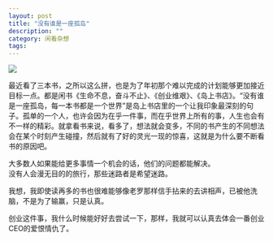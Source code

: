 ```yaml
---
layout: post
title: "没有谁是一座孤岛"
description: ""
category: 闲看杂想
tags: 
---
```

![](http://www.mojiaqin.cn/images/2015/1216/gudao.jpg)   

最近看了三本书，之所以这么拼，也是为了年初那个难以完成的计划能够更加接近目标一点。都是闲书《生命不息，奋斗不止》、《创业维艰》、《岛上书店》。“没有谁是一座孤岛，每一本书都是一个世界”是岛上书店里的一个让我印象最深刻的句子。孤单的一个人，也许会因为在乎一件事，而在乎世界上所有的事，人生也会有不一样的精彩。就拿看书来说，看多了，想法就会变多，不同的书产生的不同想法会在某个时刻产生碰撞，然后就有了好的灵光一现的惊喜，这就是为什么要不断看书的原因吧。

大多数人如果能给更多事情一个机会的话，他们的问题都能解决。  
没有人会漫无目的的旅行，那些迷路者是希望迷路。

我想，我即使读再多的书也很难能够像老罗那样信手拈来的去讲相声，已被他洗脑，不是为了输赢，只是认真。


创业这件事，我什么时候能好好去尝试一下，那样，我就可以认真去体会一番创业CEO的爱恨情仇了。